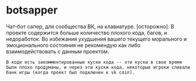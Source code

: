 # botsapper
Чат-бот сапер, для сообщества ВК, на клавиатуре. [осторожно]: В проекте содержится больше количество плохого кода, багов, и недоработок. Во избежания ухудшения вашего текущего морального и эмоционального состояния не рекомендую как либо взаимодействовать с данным проектом.

``` В коде есть закомментированные куски кода -- эти куски в свое время были плохо продуманы, и через эти куски кода, некоторые игроки сливали банк игры (когда проект был подключен к vk coin).  ```
